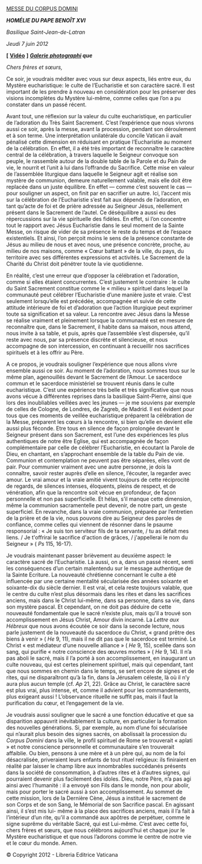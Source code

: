 [MESSE DU CORPUS DOMINI](http://www.vatican.va/news_services/liturgy/libretti/2012/20120607.pdf)

***HOMÉLIE DU PAPE BENOÎT XVI***

*Basilique Saint-Jean-de-Latran*

*Jeudi 7 juin 2012*

**\[** **[Vidéo](http://player.rv.va/vaticanplayer.asp?language=it&tic=VA_GHWC5RZI)** **\]** ***[Galerie photographi](http://www.vatican.va/news_services/liturgy/photogallery/2012/20120607/index.html) que***

*Chers frères et sœurs,*

Ce soir, je voudrais méditer avec vous sur deux aspects, liés entre eux, du Mystère eucharistique: le culte de l’Eucharistie et son caractère sacré. Il est important de les prendre à nouveau en considération pour les préserver des visions incomplètes du Mystère lui-même, comme celles que l’on a pu constater dans un passé récent.

Avant tout, une réflexion sur la valeur du culte eucharistique, en particulier de l’adoration du Très Saint Sacrement. C’est l’expérience que nous vivrons aussi ce soir, après la messe, avant la procession, pendant son déroulement et à son terme. Une interprétation unilatérale du concile Vatican ii avait pénalisé cette dimension en réduisant en pratique l’Eucharistie au moment de la célébration. En effet, il a été très important de reconnaître le caractère central de la célébration, à travers laquelle le Seigneur convoque son peuple, le rassemble autour de la double table de la Parole et du Pain de vie, le nourrit et l’unit à lui dans l’offrande du Sacrifice. Cette mise en valeur de l’assemblée liturgique dans laquelle le Seigneur agit et réalise son mystère de communion, demeure naturellement valable, mais elle doit être replacée dans un juste équilibre. En effet — comme c’est souvent le cas — pour souligner un aspect, on finit par en sacrifier un autre. Ici, l’accent mis sur la célébration de l’Eucharistie s’est fait aux dépends de l’adoration, en tant qu’acte de foi et de prière adressée au Seigneur Jésus, réellement présent dans le Sacrement de l’autel. Ce déséquilibre a aussi eu des répercussions sur la vie spirituelle des fidèles. En effet, si l’on concentre tout le rapport avec Jésus Eucharistie dans le seul moment de la Sainte Messe, on risque de vider de sa présence le reste du temps et de l’espace existentiels. Et ainsi, l’on perçoit moins le sens de la présence constante de Jésus au milieu de nous et avec nous, une présence concrète, proche, au milieu de nos maisons, comme « Cœur battant » de la ville, du pays, du territoire avec ses différentes expressions et activités. Le Sacrement de la Charité du Christ doit pénétrer toute la vie quotidienne.

En réalité, c’est une erreur que d’opposer la célébration et l’adoration, comme si elles étaient concurrentes. C’est justement le contraire : le culte du Saint Sacrement constitue comme le « milieu » spirituel dans lequel la communauté peut célébrer l’Eucharistie d’une manière juste et vraie. C’est seulement lorsqu’elle est précédée, accompagnée et suivie de cette attitude intérieure de foi et d’adoration que l’action liturgique peut exprimer toute sa signification et sa valeur. La rencontre avec Jésus dans la Messe se réalise vraiment et pleinement lorsque la communauté est en mesure de reconnaître que, dans le Sacrement, il habite dans sa maison, nous attend, nous invite à sa table, et puis, après que l’assemblée s’est dispersée, qu’il reste avec nous, par sa présence discrète et silencieuse, et nous accompagne de son intercession, en continuant à recueillir nos sacrifices spirituels et à les offrir au Père.

A ce propos, je voudrais souligner l’expérience que nous allons vivre ensemble aussi ce soir. Au moment de l’adoration, nous sommes tous sur le même plan, agenouillés devant le Sacrement de l’Amour. Le sacerdoce commun et le sacerdoce ministériel se trouvent réunis dans le culte eucharistique. C’est une expérience très belle et très significative que nous avons vécue à différentes reprises dans la basilique Saint-Pierre, ainsi que lors des inoubliables veillées avec les jeunes — je me souviens par exemple de celles de Cologne, de Londres, de Zagreb, de Madrid. Il est évident pour tous que ces moments de veillée eucharistique préparent la célébration de la Messe, préparent les cœurs à la rencontre, si bien qu’elle en devient elle aussi plus féconde. Etre tous en silence de façon prolongée devant le Seigneur présent dans son Sacrement, est l’une des expériences les plus authentiques de notre être Eglise, qui est accompagnée de façon complémentaire par celle de célébrer l’Eucharistie, en écoutant la Parole de Dieu, en chantant, en s’approchant ensemble de la table du Pain de vie. Communion et contemplation ne peuvent pas être séparées, elles vont de pair. Pour communier vraiment avec une autre personne, je dois la connaître, savoir rester auprès d’elle en silence, l’écouter, la regarder avec amour. Le vrai amour et la vraie amitié vivent toujours de cette réciprocité de regards, de silences intenses, éloquents, pleins de respect, et de vénération, afin que la rencontre soit vécue en profondeur, de façon personnelle et non pas superficielle. Et hélas, s’il manque cette dimension, même la communion sacramentelle peut devenir, de notre part, un geste superficiel. En revanche, dans la vraie communion, préparée par l’entretien de la prière et de la vie, nous pouvons dire au Seigneur des paroles de confiance, comme celles qui viennent de résonner dans le psaume responsorial : « Je suis ton serviteur fils de ta servante, / tu as défait mes liens. / Je t'offrirai le sacrifice d'action de grâces, / j'appellerai le nom du Seigneur » ( *Ps* 115, 16-17).

Je voudrais maintenant passer brièvement au deuxième aspect: le caractère sacré de l’Eucharistie. Là aussi, on a, dans un passé récent, senti les conséquences d’un certain malentendu sur le message authentique de la Sainte Ecriture. La nouveauté chrétienne concernant le culte a été influencée par une certaine mentalité sécularisée des années soixante et soixante-dix du siècle dernier. Il est vrai, et cela reste toujours valable, que le centre du culte n’est plus désormais dans les rites et dans les sacrifices anciens, mais dans le Christ lui-même, dans sa personne, dans sa vie, dans son mystère pascal. Et cependant, on ne doit pas déduire de cette nouveauté fondamentale que le sacré n’existe plus, mais qu’il a trouvé son accomplissement en Jésus Christ, Amour divin incarné. La *Lettre aux Hébreux* que nous avons écoutée ce soir dans la seconde lecture, nous parle justement de la nouveauté du sacerdoce du Christ, « grand prêtre des biens à venir » ( *He* 9, 11), mais il ne dit pas que le sacerdoce est terminé. Le Christ « est médiateur d’une nouvelle alliance » ( *He* 9, 15), scellée dans son sang, qui purifie « notre conscience des œuvres mortes » ( *He* 9, 14). Il n’a pas aboli le sacré, mais il l’a porté à son accomplissement, en inaugurant un culte nouveau, qui est certes pleinement spirituel, mais qui cependant, tant que nous sommes en chemin dans le temps, se sert encore de signes et de rites, qui ne disparaîtront qu’à la fin, dans la Jérusalem céleste, là où il n’y aura plus aucun temple (cf. *Ap* 21, 22). Grâce au Christ, le caractère sacré est plus vrai, plus intense, et, comme il advient pour les commandements, plus exigeant aussi ! L’observance rituelle ne suffit pas, mais il faut la purification du cœur, et l’engagement de la vie.

Je voudrais aussi souligner que le sacré a une fonction éducative et que sa disparition appauvrit inévitablement la culture, en particulier la formation des nouvelles générations. Si, par exemple, au nom d’une foi sécularisée qui n’aurait plus besoin des signes sacrés, on abolissait la procession du *Corpus Domini* dans la ville, le profil spirituel de Rome se trouverait « aplati » et notre conscience personnelle et communautaire s’en trouverait affaiblie. Ou bien, pensons à une mère et à un père qui, au nom de la foi désacralisée, priveraient leurs enfants de tout rituel religieux: ils finiraient en réalité par laisser le champ libre aux innombrables succédanés présents dans la société de consommation, à d’autres rites et à d’autres signes, qui pourraient devenir plus facilement des idoles. Dieu, notre Père, n’a pas agi ainsi avec l’humanité : il a envoyé son Fils dans le monde, non pour abolir, mais pour porter le sacré aussi à son accomplissement. Au sommet de cette mission, lors de la Dernière Cène, Jésus a institué le sacrement de son Corps et de son Sang, le Mémorial de son Sacrifice pascal. En agissant ainsi, il s’est mis lui- même à la place des sacrifices anciens, mais il l’a fait à l’intérieur d’un rite, qu’il a commandé aux apôtres de perpétuer, comme le signe suprême du véritable Sacré, qui est Lui-même. C’est avec cette foi, chers frères et sœurs, que nous célébrons aujourd’hui et chaque jour le Mystère eucharistique et que nous l’adorons comme le centre de notre vie et le cœur du monde. Amen.

© Copyright 2012 - Libreria Editrice Vaticana